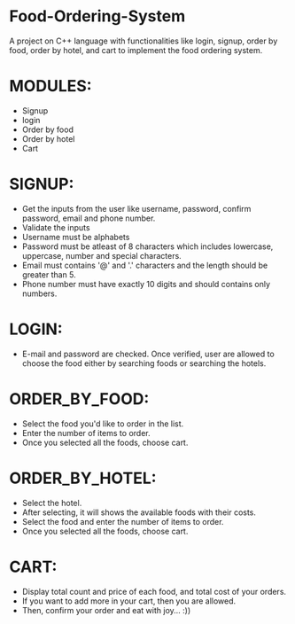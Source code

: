 # Food-Ordering-System
A project on C++ language with functionalities like login, signup, order by food, order by hotel, and cart to implement the food ordering system.

# MODULES:
* Signup
* login
* Order by food
* Order by hotel
* Cart
# SIGNUP:
* Get the inputs from the user like username, password, confirm password, email and phone number.
* Validate the inputs
* Username must be alphabets
* Password must be atleast of 8 characters which includes lowercase, uppercase, number and special characters.
* Email must contains '@' and '.' characters and the length should be greater than 5.
* Phone number must have exactly 10 digits and should contains only numbers.
# LOGIN:
* E-mail and password are checked. Once verified, user are allowed to choose the food either by searching foods or searching the hotels.
# ORDER_BY_FOOD:
* Select the food you'd like to order in the list.
* Enter the number of items to order.
* Once you selected all the foods, choose cart.
# ORDER_BY_HOTEL:
* Select the hotel.
* After selecting, it will shows the available foods with their costs.
* Select the food and enter the number of items to order.
* Once you selected all the foods, choose cart.
# CART:
* Display total count and price of each food, and total cost of your orders.
* If you want to add more in your cart, then you are allowed.
* Then, confirm your order and eat with joy... :))
